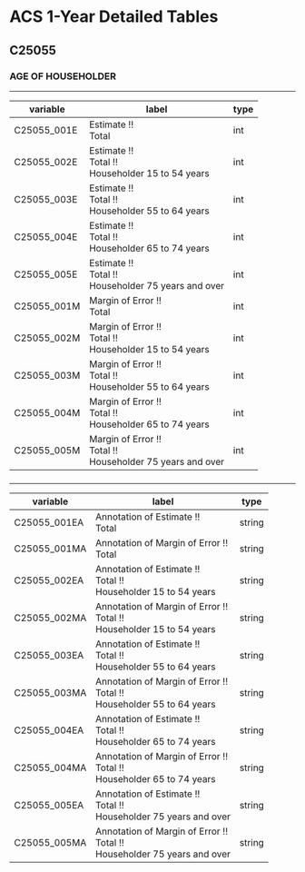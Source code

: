 # ACS 1-Year Detailed Tables

## C25055

### AGE OF HOUSEHOLDER

___

| variable | label | type |
| ----- | ----- | ----- |
| C25055_001E | Estimate !!<br>Total | int |
| C25055_002E | Estimate !!<br>Total !!<br>Householder 15 to 54 years | int |
| C25055_003E | Estimate !!<br>Total !!<br>Householder 55 to 64 years | int |
| C25055_004E | Estimate !!<br>Total !!<br>Householder 65 to 74 years | int |
| C25055_005E | Estimate !!<br>Total !!<br>Householder 75 years and over | int |
| C25055_001M | Margin of Error !!<br>Total | int |
| C25055_002M | Margin of Error !!<br>Total !!<br>Householder 15 to 54 years | int |
| C25055_003M | Margin of Error !!<br>Total !!<br>Householder 55 to 64 years | int |
| C25055_004M | Margin of Error !!<br>Total !!<br>Householder 65 to 74 years | int |
| C25055_005M | Margin of Error !!<br>Total !!<br>Householder 75 years and over | int |
### 

___

| variable | label | type |
| ----- | ----- | ----- |
| C25055_001EA | Annotation of Estimate !!<br>Total | string |
| C25055_001MA | Annotation of Margin of Error !!<br>Total | string |
| C25055_002EA | Annotation of Estimate !!<br>Total !!<br>Householder 15 to 54 years | string |
| C25055_002MA | Annotation of Margin of Error !!<br>Total !!<br>Householder 15 to 54 years | string |
| C25055_003EA | Annotation of Estimate !!<br>Total !!<br>Householder 55 to 64 years | string |
| C25055_003MA | Annotation of Margin of Error !!<br>Total !!<br>Householder 55 to 64 years | string |
| C25055_004EA | Annotation of Estimate !!<br>Total !!<br>Householder 65 to 74 years | string |
| C25055_004MA | Annotation of Margin of Error !!<br>Total !!<br>Householder 65 to 74 years | string |
| C25055_005EA | Annotation of Estimate !!<br>Total !!<br>Householder 75 years and over | string |
| C25055_005MA | Annotation of Margin of Error !!<br>Total !!<br>Householder 75 years and over | string |

